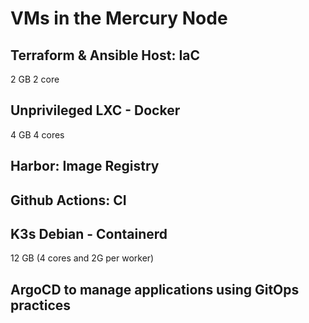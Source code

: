 # VMs in the Mercury Node

##  Terraform & Ansible Host: IaC
2 GB 2 core

## Unprivileged LXC - Docker
4 GB 4 cores

## Harbor: Image Registry

## Github Actions: CI

## K3s Debian - Containerd
12 GB (4 cores and 2G per worker)

## ArgoCD to manage applications using GitOps practices

